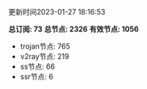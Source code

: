 更新时间2023-01-27 18:16:53

**总订阅: 73**
**总节点: 2326**
**有效节点: 1056**
- trojan节点: 765
- v2ray节点: 219
- ss节点: 66
- ssr节点: 6
